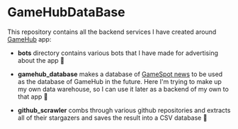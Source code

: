 # GameHubDataBase

This repository contains all the backend services I have created
around <a href="https://github.com/hojat72elect/GameHub">GameHub</a> app:

* <b>bots</b> directory contains various bots that I have made for advertising about the app 🤖

* <b>gamehub_database</b> makes a database of <a href="https://www.gamespot.com/news/">GameSpot news</a> to be used as
  the database of GameHub in the future. Here I'm trying to make up my own data warehouse, so I can use it later as a
  backend of my own to that app 💾
* <b>github_scrawler</b> combs through various github repositories and extracts all of their stargazers and saves the result into a CSV database 🐙